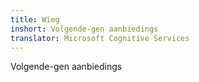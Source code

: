 ```yaml
---
title: Wieg
inshort: Volgende-gen aanbiedings
translator: Microsoft Cognitive Services
---
```


Volgende-gen aanbiedings


